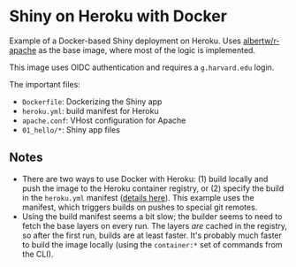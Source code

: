 # Shiny on Heroku with Docker

Example of a Docker-based Shiny deployment on Heroku. Uses
[albertw/r-apache](https://hub.docker.com/r/albertw/r-apache/) as the base
image, where most of the logic is implemented.

This image uses OIDC authentication and requires a `g.harvard.edu` login.

The important files:

- `Dockerfile`: Dockerizing the Shiny app
- `heroku.yml`: build manifest for Heroku
- `apache.conf`: VHost configuration for Apache
- `01_hello/*`: Shiny app files

## Notes

- There are two ways to use Docker with Heroku: (1) build locally and push the
  image to the Heroku container registry, or (2) specify the build in the
  `heroku.yml` manifest ([details
  here](https://devcenter.heroku.com/articles/build-docker-images-heroku-yml)).
  This example uses the manifest, which triggers builds on pushes to special git
  remotes.
- Using the build manifest seems a bit slow; the builder seems to need to fetch
  the base layers on every run. The layers _are_ cached in the registry, so
  after the first run, builds are at least faster. It's probably much faster to
  build the image locally (using the `container:*` set of commands from the
  CLI).
